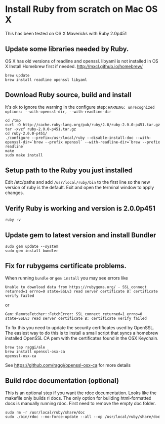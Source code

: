 # Install Ruby from scratch on Mac OS X

This has been tested on OS X Mavericks with Ruby 2.0p451

## Update some libraries needed by Ruby.

OS X has old versions of readline and openssl. libyaml is not installed in OS X
Install Homebrew first if needed. <http://mxcl.github.io/homebrew/>

    brew update
    brew install readline openssl libyaml

## Download Ruby source, build and install

It's ok to ignore the warning in the configure step:
`WARNING: unrecognized options: --with-openssl-dir, --with-readline-dir`

    cd /tmp
    curl -O http://cache.ruby-lang.org/pub/ruby/2.0/ruby-2.0.0-p451.tar.gz
    tar -xvzf ruby-2.0.0-p451.tar.gz
    cd ruby-2.0.0-p451/
    ./configure --prefix=/usr/local/ruby --disable-install-doc --with-openssl-dir=`brew --prefix openssl` --with-readline-dir=`brew --prefix readline`
    make
    sudo make install
    
## Setup path to the Ruby you just installed

Edit /etc/paths and add `/usr/local/ruby/bin` to the first line so the new version
of ruby is the default. Exit and open the terminal window to apply changes.

## Verify Ruby is working and version is 2.0.0p451

    ruby -v

## Update gem to latest version and install Bundler

    sudo gem update --system
    sudo gem install bundler

## Fix for rubygems certificate problems.

When running `bundle` or `gem install` you may see errors like

`Unable to download data from https://rubygems.org/ - SSL_connect returned=1 errno=0 state=SSLv3
read server certificate B: certificate verify failed`

or

`Gem::RemoteFetcher::FetchError: SSL_connect returned=1 errno=0 state=SSLv3 read server certificate
B: certificate verify failed`

To fix this you need to update the security certificates used by OpenSSL. The easiest way to do this
is to install a small script that syncs a homebrew installed OpenSSL CA pem with the certificates
found in the OSX Keychain.

    brew tap raggi/ale
    brew install openssl-osx-ca
    openssl-osx-ca

See <https://github.com/raggi/openssl-osx-ca> for more details

## Build rdoc documentation (optional)

This is an optional step if you want the rdoc documentation. Looks like the makefile only
builds ri docs. The only option for building html-formatted docs is manually running rdoc.
First need to remove the empty doc folder.

    sudo rm -r /usr/local/ruby/share/doc
    sudo ./bin/rdoc --no-force-update --all --op /usr/local/ruby/share/doc
